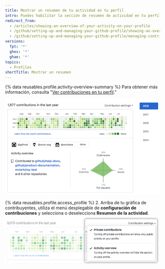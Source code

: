 ```yaml
---
title: Mostrar un resumen de tu actividad en tu perfil
intro: Puedes habilitar la sección de resumen de actividad en tu perfil para darle a los observadores más contexto acerca de los tipos de contribuciones que realizas.
redirect_from:
  - /articles/showing-an-overview-of-your-activity-on-your-profile
  - /github/setting-up-and-managing-your-github-profile/showing-an-overview-of-your-activity-on-your-profile
  - /github/setting-up-and-managing-your-github-profile/managing-contribution-graphs-on-your-profile/showing-an-overview-of-your-activity-on-your-profile
versions:
  fpt: '*'
  ghes: '*'
  ghae: '*'
topics:
  - Profiles
shortTitle: Mostrar un resumen
---
```


{% data reusables.profile.activity-overview-summary %} Para obtener más información, consulta "[Ver contribuciones en tu perfil](/articles/viewing-contributions-on-your-profile)."

![Sección de resumen de actividad en el perfil](/assets/images/help/profile/activity-overview-section.png)

{% data reusables.profile.access_profile %}
2. Arriba de tu gráfica de contribuyentes, utiliza el menú desplegable de **configuración de contribuciones** y selecciona o deselecciona **Resumen de la actividad**. ![Habilita el resumen de actividad desde el menú desplegable de configuraciones de contribuciones](/assets/images/help/profile/activity-overview.png)
